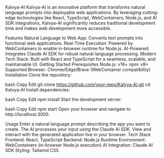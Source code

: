 Kalvya-AI
Kalvya-AI is an innovative platform that transforms natural language prompts into deployable web applications. By leveraging cutting-edge technologies like React, TypeScript, WebContainers, Node.js, and AI SDK integrations, Kalvya-AI significantly reduces traditional development time and makes web development more accessible.

Features
Natural Language to Web App: Converts text prompts into functional web applications.
Real-Time Execution: Powered by WebContainers to enable in-browser runtime for Node.js.
AI-Powered: Integrates Claude AI SDK for robust natural language processing.
Modern Tech Stack: Built with React and TypeScript for a seamless, scalable, and maintainable UI.
Getting Started
Prerequisites
Node.js: v16+
npm: v8+
Supported Browser: Chrome/Edge/Brave (WebContainer compatibility)
Installation
Clone the repository:

bash
Copy
Edit
git clone https://github.com/your-repo/Kalvya-AI.git
cd Kalvya-AI
Install dependencies:

bash
Copy
Edit
npm install
Start the development server:

bash
Copy
Edit
npm start
Open your browser and navigate to http://localhost:3000.

Usage
Enter a natural language prompt describing the app you want to create.
The AI processes your input using the Claude AI SDK.
View and interact with the generated application live in your browser.
Tech Stack
Frontend: React, TypeScript
Backend: Node.js
Runtime Environment: WebContainers (in-browser Node.js execution)
AI Integration: Claude AI SDK
Styling: Tailwind CSS
